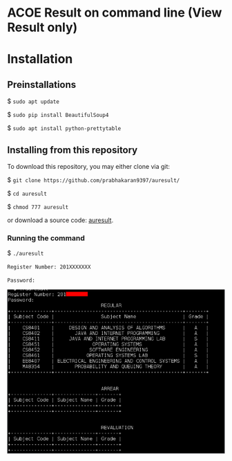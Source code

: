 # ACOE Result on command line (View Result only)

# Installation

## Preinstallations

$ `sudo apt update`

$ `sudo pip install BeautifulSoup4`

$ `sudo apt install python-prettytable`

## Installing from this repository

To download this repository, you may either clone via git:

$ `git clone https://github.com/prabhakaran9397/auresult/`

$ `cd auresult`

$ `chmod 777 auresult`

or download a source code: [auresult](https://github.com/prabhakaran9397/auresult/archive/master.zip).

### Running the command

$ `./auresult`

`Register Number: 201XXXXXXX`

`Password: `

![Screenshot](./assets/SS.png "Screenshot 1")
